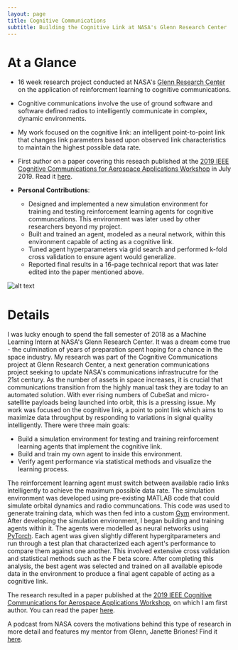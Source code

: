 ```yaml
---
layout: page
title: Cognitive Communications
subtitle: Building the Cognitive Link at NASA's Glenn Research Center
---
```


# At a Glance
- 16 week research project conducted at NASA's [Glenn Research Center](https://www.nasa.gov/centers/glenn/home/index.html)
on the application of reinforcment learning to cognitive communications.

- Cognitive communications involve the use of ground software and software defined radios
to intelligently communicate in complex, dynamic environments.

- My work focused on the cognitive link: an intelligent point-to-point link that changes
link parameters based upon observed link characteristics to maintain the highest possible data rate.
    
- First author on a paper covering this reseach published at the [2019 IEEE Cognitive Communications for Aerospace Applications Workshop](http://ieee-ccaa.com/) in 
July 2019. Read it [here](https://ntrs.nasa.gov/archive/nasa/casi.ntrs.nasa.gov/20190026713.pdf).
    
- **Personal Contributions**:
    - Designed and implemented a new simulation environment for training and testing reinforcement learning agents for
    cognitive communcations. This environment was later used by other researchers beyond my project.
    - Built and trained an agent, modeled as a neural network, within this environment capable of acting as a cognitive link.
    - Tuned agent hyperparameters via grid search and performed k-fold cross validation to ensure agent would generalize.
    - Reported final results in a 16-page technical report that was later edited into the paper mentioned above.

![alt text](https://cschubes.github.io/img/Glenn-Last-Day.jpg "Last Day at Glenn Research Center")

# Details
I was lucky enough to spend the fall semester of 2018 as a Machine Learning Intern at NASA's Glenn Research Center. It was a dream come true - the culmination of years
of preparation spent hoping for a chance in the space industry. My research was part of the Cognitive Communications project at Glenn Research Center, a next generation communications
project seeking to update NASA's communications infrastrucutre for the 21st century. As the number of assets in space increases, 
it is crucial that communications transition from the highly manual task they are today to an automated solution. With ever rising numbers of CubeSat and micro-satellite
 payloads being launched into orbit, this is a pressing issue. My work was focused on the cognitive link, 
a point to point link which aims to maximize data throughput by responding to variations in signal quality intelligently. There were three main goals:

- Build a simulation environment for testing and training reinforcement learning agents that implement the cognitive link.
- Build and train my own agent to inside this environment.
- Verify agent performance via statistical methods and visualize the learning process.

The reinforcement learning agent must switch between available radio links intelligently to achieve the maximum possible data rate. The simulation environment
was developed using pre-existing MATLAB code that could simulate orbital dynamics and radio communcations. This code was used to generate training data,
which was then fed into a custom [Gym](https://gym.openai.com/) environment. After developing the simulation environment, I began building and training agents within it. 
The agents were modelled as neural networks using [PyTorch](https://pytorch.org/). Each agent was given slightly different hypergitparameters and run through a test plan that characterized each 
agent's performance to compare them against one another. 
This involved extensive cross validation and statistical methods such as the F beta score. After completing this analysis, the 
best agent was selected and trained on all available episode data in the environment to produce a final agent capable of acting as a cognitive link.  

The research resulted in a paper published at the [2019 IEEE Cognitive Communications for Aerospace Applications Workshop](http://ieee-ccaa.com/), on which I am first author.
You can read the paper [here](https://ntrs.nasa.gov/archive/nasa/casi.ntrs.nasa.gov/20190026713.pdf).

A podcast from NASA covers the motivations behind this type of research in more detail and features my mentor from Glenn, Janette Briones! Find it [here](https://www.nasa.gov/mediacast/goddard/2018/the-invisible-network-podcast-episode-04-automation).